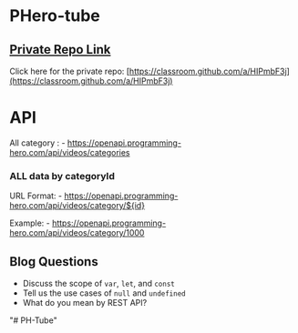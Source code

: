 # PHero-tube

## [ Private Repo Link](https://classroom.github.com/a/HIPmbF3j)

Click here for the private repo: [https://classroom.github.com/a/HIPmbF3j](https://classroom.github.com/a/HIPmbF3j)



# API

All category :  - https://openapi.programming-hero.com/api/videos/categories


### ALL data by categoryId
URL Format: - https://openapi.programming-hero.com/api/videos/category/${id}

Example: - https://openapi.programming-hero.com/api/videos/category/1000


## Blog Questions

- Discuss the scope of `var`, `let`, and `const`
- Tell us the use cases of `null` and `undefined`
- What do you mean by REST API?


"# PH-Tube" 
